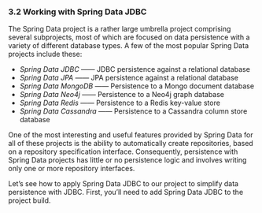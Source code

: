 ### 3.2 Working with Spring Data JDBC

The Spring Data project is a rather large umbrella project comprising several subprojects, most of which are focused on data persistence with a variety of different database types. A few of the most popular Spring Data projects include these:

* _Spring Data JDBC_ —— JDBC persistence against a relational database
* _Spring Data JPA_ —— JPA persistence against a relational database
* _Spring Data MongoDB_ —— Persistence to a Mongo document database
* _Spring Data Neo4j_ —— Persistence to a Neo4j graph database
* _Spring Data Redis_ —— Persistence to a Redis key-value store
* _Spring Data Cassandra_ —— Persistence to a Cassandra column store database

One of the most interesting and useful features provided by Spring Data for all of these projects is the ability to automatically create repositories, based on a repository specification interface. Consequently, persistence with Spring Data projects has little or no persistence logic and involves writing only one or more repository interfaces.

Let’s see how to apply Spring Data JDBC to our project to simplify data persistence with JDBC. First, you’ll need to add Spring Data JDBC to the project build.